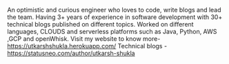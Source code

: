 An optimistic and curious engineer who loves to code, write blogs and lead the team.
Having 3+ years of experience in software development with 30+ technical blogs published on different topics.
Worked on different languages, CLOUDS and serverless platforms such as Java, Python, AWS ,GCP and openWhisk.
 Visit my website to know more- https://utkarshshukla.herokuapp.com/
Technical blogs - https://statusneo.com/author/utkarsh-shukla
